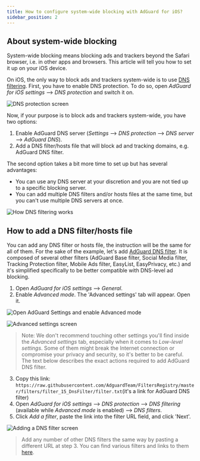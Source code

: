 ```yaml
---
title: How to configure system-wide blocking with AdGuard for iOS?
sidebar_position: 2
---
```


## About system-wide blocking

System-wide blocking means blocking ads and trackers beyond the Safari browser, i.e. in other apps and browsers. This article will tell you how to set it up on your iOS device.

On iOS, the only way to block ads and trackers system-wide is to use [DNS filtering](https://kb.adguard.com/en/general/dns-filtering). First, you have to enable DNS protection. To do so, open *AdGuard for iOS settings* —> *DNS protection* and switch it on.

![DNS protection screen](https://cdn.adguard.com/public/Adguard/Blog/ios_dns_protection.PNG)

Now, if your purpose is to block ads and trackers system-wide, you have two options:

1. Enable AdGuard DNS server (*Settings* —> *DNS protection* —> *DNS server* —> *AdGuard DNS*).
2. Add a DNS filter/hosts file that will block ad and tracking domains, e.g. AdGuard DNS filter.

The second option takes a bit more time to set up but has several advantages:

* You can use any DNS server at your discretion and you are not tied up to a specific blocking server.
* You can add multiple DNS filters and/or hosts files at the same time, but you can't use multiple DNS servers at once.

![How DNS filtering works](https://cdn.adguard.com/public/Adguard/kb/DNS_filtering/how_dns_filtering_works_en.png)

## How to add a DNS filter/hosts file

You can add any DNS filter or hosts file, the instruction will be the same for all of them. For the sake of the example, let's add [AdGuard DNS filter](https://github.com/AdguardTeam/AdguardSDNSFilter). It is composed of several other filters (AdGuard Base filter, Social Media filter, Tracking Protection filter, Mobile Ads filter, EasyList, EasyPrivacy, etc.) and it's simplified specifically to be better compatible with DNS-level ad blocking.

1. Open *AdGuard for iOS settings* —> *General*.
2. Enable *Advanced mode*. The 'Advanced settings' tab will appear. Open it.

![Open AdGuard Settings and enable Advanced mode](https://cdn.adguard.com/public/Adguard/Release_notes/iOS/v4.0/advanced_mode_en.jpg)

![Advanced settings screen](https://cdn.adguard.com/public/Adguard/Blog/ios_advanced_settings.PNG)

> Note: We don't recommend touching other settings you'll find inside the *Advanced settings* tab, especially when it comes to *Low-level settings*. Some of them might break the Internet connection or compromise your privacy and security, so it's better to be careful. The text below describes the exact actions required to add AdGuard DNS filter.

3. Copy this link: `https://raw.githubusercontent.com/AdguardTeam/FiltersRegistry/master/filters/filter_15_DnsFilter/filter.txt`(it's a link for AdGuard DNS filter)
4. Open *AdGuard for iOS settings* —> *DNS protection* —> *DNS filtering* (available while *Advanced mode* is enabled) —> *DNS filters*.
5. Click *Add a filter*, paste the link into the filter URL field, and click 'Next'.

![Adding a DNS filter screen](https://cdn.adguard.com/public/Adguard/Blog/ios_adding_a_filter.PNG)

> Add any number of other DNS filters the same way by pasting a different URL at step 3. You can find various filters and links to them [here](https://filterlists.com).
